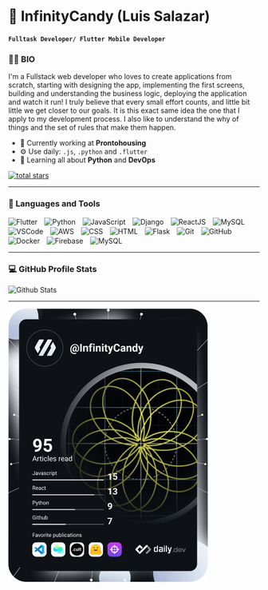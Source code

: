 # 🐼 InfinityCandy (Luis Salazar)

**`Fulltask Developer/ Flutter Mobile Developer`**

### 👨‍💻 BIO

I'm a Fullstack web developer who loves to create applications from scratch, starting with designing the app, implementing the first screens, building and understanding the business logic, deploying the application and watch it run! I truly believe that every small effort counts, and little bit little we get closer to our goals. It is this exact same idea the one that I apply to my development process. I also like to understand the why of things and the set of rules that make them happen.

- 🏢 Currently working at **Prontohousing**
- ⚙️ Use daily: `.js`, `.python` and `.flutter`
- 🌱 Learning all about **Python** and **DevOps**


<p align="left">
  <a href="https://github.com/InfinityCandy?tab=followers">
    <img alt="total stars" title="Total stars on GitHub" src="https://custom-icon-badges.demolab.com/github/followers/InfinityCandy?color=55960c&style=for-the-badge&labelColor=488207&logo=star"/></a>
</p>

 ***
 ### 🧰 Languages and Tools
<img align="center" alt="Flutter" width="30px" style="padding-right:10px;" src="https://cdn.jsdelivr.net/gh/devicons/devicon/icons/flutter/flutter-original.svg"/> 
<img align="center" alt="Python" width="30px" style="padding-right:10px;" src="https://cdn.jsdelivr.net/gh/devicons/devicon/icons/python/python-original.svg"/> 
<img align="center" alt="JavaScript" width="30px" style="padding-right:10px;" src="https://cdn.jsdelivr.net/gh/devicons/devicon/icons/javascript/javascript-original.svg"/> 
<img align="center" alt="Django" width="30px" style="padding-right:10px;" src="https://cdn.jsdelivr.net/gh/devicons/devicon/icons/django/django-plain.svg"/> 
<img align="center" alt="ReactJS" width="30px" style="padding-right:10px;" src="https://cdn.jsdelivr.net/gh/devicons/devicon/icons/react/react-original.svg"/> 
<img align="center" alt="MySQL" width="30px" style="padding-right:10px;" src="https://cdn.jsdelivr.net/gh/devicons/devicon/icons/postgresql/postgresql-original.svg"/>
<img align="center" alt="VSCode" width="30px" style="padding-right:10px;" src="https://cdn.jsdelivr.net/gh/devicons/devicon/icons/vscode/vscode-original.svg"/>
<img align="center" alt="AWS" width="30px" style="padding-right:10px;" src="https://cdn.jsdelivr.net/gh/devicons/devicon/icons/amazonwebservices/amazonwebservices-original.svg"/>
<img align="center" alt="CSS" width="30px" style="padding-right:10px;" src="https://cdn.jsdelivr.net/gh/devicons/devicon/icons/css3/css3-original.svg"/>
<img align="center" alt="HTML" width="30px" style="padding-right:10px;" src="https://cdn.jsdelivr.net/gh/devicons/devicon/icons/html5/html5-original.svg"/>
<img align="center" alt="Flask" width="30px" style="padding-right:10px;" src="https://cdn.jsdelivr.net/gh/devicons/devicon/icons/flask/flask-original.svg"/>
<img align="center" alt="Git" width="30px" style="padding-right:10px;" src="https://cdn.jsdelivr.net/gh/devicons/devicon/icons/git/git-original.svg"/>
<img align="center" alt="GitHub" width="30px" style="padding-right:10px;" src="https://cdn.jsdelivr.net/gh/devicons/devicon/icons/github/github-original.svg"/>
<img align="center" alt="Docker" width="30px" style="padding-right:10px;" src="https://cdn.jsdelivr.net/gh/devicons/devicon/icons/docker/docker-original.svg"/>
<img align="center" alt="Firebase" width="30px" style="padding-right:10px;" src="https://cdn.jsdelivr.net/gh/devicons/devicon/icons/firebase/firebase-plain.svg"/>
<img align="center" alt="MySQL" width="30px" style="padding-right:10px;" src="https://cdn.jsdelivr.net/gh/devicons/devicon/icons/mysql/mysql-original.svg"/>

<br />

***
### 💻 GitHub Profile Stats

![Github Stats](https://github-readme-stats.vercel.app/api?username=InfinityCandy&count_private=true&show_icons=true&include_all_commits=true)

***

<a href="https://app.daily.dev/InfinityCandy"><img src="https://github.com/InfinityCandy/InfinityCandy/blob/main/devcard.svg" width="400" alt="Luis Salazar's Dev Card"/></a>
